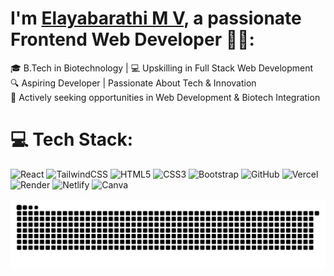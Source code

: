 # I'm [Elayabarathi M V](https://portfolio-three-pi-52.vercel.app/), a passionate Frontend Web Developer 👋🏼:

🎓 B.Tech in Biotechnology | 💻 Upskilling in Full Stack Web Development</br>
🔍 Aspiring Developer | Passionate About Tech & Innovation</br>
🏢 Actively seeking opportunities in Web Development & Biotech Integration</br>




# 💻 Tech Stack:

![React](https://img.shields.io/badge/react-%2320232a.svg?style=for-the-badge&logo=react&logoColor=%2361DAFB)
![TailwindCSS](https://img.shields.io/badge/tailwindcss-%2338B2AC.svg?style=for-the-badge&logo=tailwind-css&logoColor=white)
![HTML5](https://img.shields.io/badge/html5-%23E34F26.svg?style=for-the-badge&logo=html5&logoColor=white)
![CSS3](https://img.shields.io/badge/css3-%231572B6.svg?style=for-the-badge&logo=css3&logoColor=white)
![Bootstrap](https://img.shields.io/badge/bootstrap-%238511FA.svg?style=for-the-badge&logo=bootstrap&logoColor=white)
![GitHub](https://img.shields.io/badge/github-%23121011.svg?style=for-the-badge&logo=github&logoColor=white)
![Vercel](https://img.shields.io/badge/vercel-%23000000.svg?style=for-the-badge&logo=vercel&logoColor=white)
![Render](https://img.shields.io/badge/Render-%46E3B7.svg?style=for-the-badge&logo=render&logoColor=white)
![Netlify](https://img.shields.io/badge/netlify-%23000000.svg?style=for-the-badge&logo=netlify&logoColor=#00C7B7)
![Canva](https://img.shields.io/badge/Canva-%2300C4CC.svg?style=for-the-badge&logo=Canva&logoColor=white)
<!-- ![JavaScript](https://img.shields.io/badge/javascript-%23323330.svg?style=for-the-badge&logo=javascript&logoColor=%23F7DF1E) -->
<!-- ![TypeScript](https://img.shields.io/badge/TypeScript-3178C6?logo=typescript&logoColor=white&style=for-the-badge) -->
<!-- ![NodeJS](https://img.shields.io/badge/node.js-6DA55F?style=for-the-badge&logo=node.js&logoColor=white) -->
<!-- ![Express](https://img.shields.io/badge/Express-000000?logo=express&logoColor=white&style=for-the-badge) -->
<!-- ![GitLab](https://img.shields.io/badge/GitLab-FC6D26?logo=gitlab&logoColor=black&style=for-the-badge) -->
<!-- ![MongoDB](https://img.shields.io/badge/MongoDB-%234ea94b.svg?style=for-the-badge&logo=mongodb&logoColor=white) -->
<!-- ![C](https://img.shields.io/badge/c-%2300599C.svg?style=for-the-badge&logo=c&logoColor=white) -->
<!-- ![C++](https://img.shields.io/badge/c++-%2300599C.svg?style=for-the-badge&logo=c%2B%2B&logoColor=white) -->
<!-- ![Python](https://img.shields.io/badge/python-3670A0?style=for-the-badge&logo=python&logoColor=ffdd54) -->
<!-- ![Adobe Photoshop](https://img.shields.io/badge/adobe%20photoshop-%2331A8FF.svg?style=for-the-badge&logo=adobe%20photoshop&logoColor=white) -->
<!-- ![Adobe Premiere Pro](https://img.shields.io/badge/Adobe%20Premiere%20Pro-9999FF.svg?style=for-the-badge&logo=Adobe%20Premiere%20Pro&logoColor=white) -->
<!-- ![Power Bi](https://img.shields.io/badge/power_bi-F2C811?style=for-the-badge&logo=powerbi&logoColor=black) -->

<picture>
  <source media="(prefers-color-scheme: dark)" srcset="https://raw.githubusercontent.com/BadBoy-Github/BadBoy-Github/output/github-snake-dark.svg" />
  <source media="(prefers-color-scheme: light)" srcset="https://raw.githubusercontent.com/BadBoy-Github/BadBoy-Github/output/github-snake.svg" />
  <img alt="github-snake" src="https://raw.githubusercontent.com/BadBoy-Github/BadBoy-Github/output/github-snake.svg" />
</picture>

